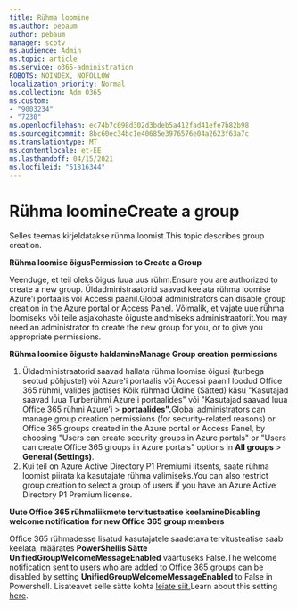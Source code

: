 ```yaml
---
title: Rühma loomine
ms.author: pebaum
author: pebaum
manager: scotv
ms.audience: Admin
ms.topic: article
ms.service: o365-administration
ROBOTS: NOINDEX, NOFOLLOW
localization_priority: Normal
ms.collection: Adm_O365
ms.custom:
- "9003234"
- "7230"
ms.openlocfilehash: ec74b7c098d302d3bdeb5a412fad41efe7b82b98
ms.sourcegitcommit: 8bc60ec34bc1e40685e3976576e04a2623f63a7c
ms.translationtype: MT
ms.contentlocale: et-EE
ms.lasthandoff: 04/15/2021
ms.locfileid: "51816344"
---
```

# <a name="create-a-group"></a><span data-ttu-id="985ae-102">Rühma loomine</span><span class="sxs-lookup"><span data-stu-id="985ae-102">Create a group</span></span>

<span data-ttu-id="985ae-103">Selles teemas kirjeldatakse rühma loomist.</span><span class="sxs-lookup"><span data-stu-id="985ae-103">This topic describes group creation.</span></span>

<span data-ttu-id="985ae-104">**Rühma loomise õigus**</span><span class="sxs-lookup"><span data-stu-id="985ae-104">**Permission to Create a Group**</span></span>

<span data-ttu-id="985ae-105">Veenduge, et teil oleks õigus luua uus rühm.</span><span class="sxs-lookup"><span data-stu-id="985ae-105">Ensure you are authorized to create a new group.</span></span> <span data-ttu-id="985ae-106">Üldadministraatorid saavad keelata rühma loomise Azure'i portaalis või Accessi paanil.</span><span class="sxs-lookup"><span data-stu-id="985ae-106">Global administrators can disable group creation in the Azure portal or Access Panel.</span></span> <span data-ttu-id="985ae-107">Võimalik, et vajate uue rühma loomiseks või teile asjakohaste õiguste andmiseks administraatorit.</span><span class="sxs-lookup"><span data-stu-id="985ae-107">You may need an administrator to create the new group for you, or to give you appropriate permissions.</span></span>

<span data-ttu-id="985ae-108">**Rühma loomise õiguste haldamine**</span><span class="sxs-lookup"><span data-stu-id="985ae-108">**Manage Group creation permissions**</span></span>

1. <span data-ttu-id="985ae-109">Üldadministraatorid saavad hallata rühma loomise õigusi (turbega seotud põhjustel) või Azure'i portaalis või Accessi paanil loodud Office 365 rühmi, valides jaotises Kõik rühmad Üldine (Sätted) käsu "Kasutajad saavad luua Turberühmi Azure'i portaalides" või "Kasutajad saavad luua Office 365 rühmi Azure'i   >  **portaalides".**</span><span class="sxs-lookup"><span data-stu-id="985ae-109">Global administrators can manage group creation permissions (for security-related reasons) or Office 365 groups created in the Azure portal or Access Panel, by choosing "Users can create security groups in Azure portals" or "Users can create Office 365 groups in Azure portals" options in **All groups** > **General (Settings)**.</span></span>
2. <span data-ttu-id="985ae-110">Kui teil on Azure Active Directory P1 Premiumi litsents, saate rühma loomist piirata ka kasutajate rühma valimiseks.</span><span class="sxs-lookup"><span data-stu-id="985ae-110">You can also restrict group creation to select a group of users if you have an Azure Active Directory P1 Premium license.</span></span>

<span data-ttu-id="985ae-111">**Uute Office 365 rühmaliikmete tervitusteatise keelamine**</span><span class="sxs-lookup"><span data-stu-id="985ae-111">**Disabling welcome notification for new Office 365 group members**</span></span>

<span data-ttu-id="985ae-112">Office 365 rühmadesse lisatud kasutajatele saadetava tervitusteatise saab keelata, määrates **PowerShellis Sätte UnifiedGroupWelcomeMessageEnabled** väärtuseks False.</span><span class="sxs-lookup"><span data-stu-id="985ae-112">The welcome notification sent to users who are added to Office 365 groups can be disabled by setting **UnifiedGroupWelcomeMessageEnabled** to False in Powershell.</span></span> <span data-ttu-id="985ae-113">Lisateavet selle sätte kohta [leiate siit.](https://docs.microsoft.com/powershell/module/exchange/set-unifiedgroup?view=exchange-ps&preserve-view=true)</span><span class="sxs-lookup"><span data-stu-id="985ae-113">Learn about this setting [here](https://docs.microsoft.com/powershell/module/exchange/set-unifiedgroup?view=exchange-ps&preserve-view=true).</span></span>

